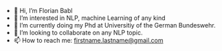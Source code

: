 - 👋 Hi, I’m Florian Babl
- 👀 I’m interested in NLP, machine Learning of any kind
- 🌱 I’m currently doing my Phd at Universitiy of the German Bundeswehr. 
- 💞️ I’m looking to collaborate on any NLP topic. 
- 📫 How to reach me: firstname.lastname@gmail.com

<!---
bablf/bablf is a ✨ special ✨ repository because its `README.md` (this file) appears on your GitHub profile.
You can click the Preview link to take a look at your changes.
--->
